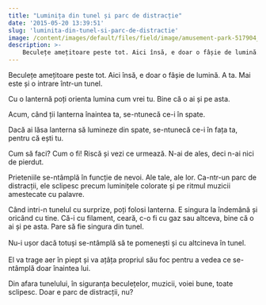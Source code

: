```yaml
---
title: "Luminița din tunel și parc de distracție"
date: '2015-05-20 13:39:51'
slug: 'luminita-din-tunel-si-parc-de-distractie'
image: /content/images/default/files/field/image/amusement-park-517904_640.jpg
description: >-
    Beculețe amețitoare peste tot. Aici însă, e doar o fâșie de lumină. A ta. Mai este și o intrare într-un tunel.Cu o lanternă poți orienta lumina cum vrei tu. Bine că o ai și pe asta.Acum, când ții la
---
```

<div class="kg-card-markdown"><p>Beculețe amețitoare peste tot. Aici însă, e doar o fâșie de lumină. A ta. Mai este și o intrare într-un tunel.</p>
<p>Cu o lanternă poți orienta lumina cum vrei tu. Bine că o ai și pe asta.</p>
<p>Acum, când ții lanterna înaintea ta, se-ntunecă ce-i în spate.</p>
<p>Dacă ai lăsa lanterna să lumineze din spate, se-ntunecă ce-i în fața ta, pentru că ești tu.</p>
<p>Cum să faci? Cum o fi! Riscă și vezi ce urmează. N-ai de ales, deci n-ai nici de pierdut.</p>
<p>Prieteniile se-ntâmplă în funcție de nevoi. Ale tale, ale lor. Ca-ntr-un parc de distracții, ele sclipesc precum luminițele colorate și pe ritmul muzicii amestecate cu palavre.</p>
<p>Când intri-n tunelul cu surprize, poți folosi lanterna. E singura la îndemână și oricând cu tine. Că-i cu filament, ceară, c-o fi cu gaz sau altceva, bine că o ai și pe asta. Pare să fie singura din tunel.</p>
<p>Nu-i ușor dacă totuși se-ntâmplă să te pomenești  și cu altcineva <span style="line-height: 20.7999992370605px;">în </span>tunel<span style="line-height: 1.6;">.</span></p>
<p>El va trage aer în piept și va ațâța propriul său foc pentru a vedea ce se-ntâmplă doar înaintea lui.</p>
<p>Din afara tunelului, în siguranța beculețelor, muzicii, voiei bune, toate sclipesc. Doar e parc de distracții, nu?</p>
</div>
    